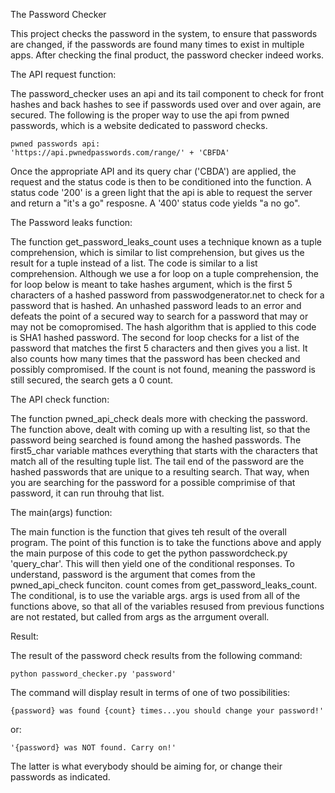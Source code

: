 The Password Checker

This project checks the password in the system, to ensure that passwords are changed,
if the passwords are found many times to exist in multiple apps. After checking the final
product, the password checker indeed works.

The API request function:

The password_checker uses an api and its tail component to check for front hashes and back
hashes to see if passwords used over and over again, are secured. The following is the proper
way to use the api from pwned passwords, which is a website dedicated to password checks.

    pwned passwords api:
    'https://api.pwnedpasswords.com/range/' + 'CBFDA'

Once the appropriate API and its query char ('CBDA') are applied, the request and the status
code is then to be conditioned into the function. A status code '200' is a green light that
the api is able to request the server and return a "it's a go" resposne. A '400' status code
yields "a no go".

The Password leaks function:

The function get_password_leaks_count uses a technique known as a tuple comprehension, which
is similar to list comprehension, but gives us the result for a tuple instead of a list. The
code is similar to a list comprehension. Although we use a for loop on a tuple comprehension,
the for loop below is meant to take hashes argument, which is the first 5 characters of a
hashed password from passwodgenerator.net to check for a password that is hashed. An unhashed
password leads to an error and defeats the point of a secured way to search for a password that
may or may not be comopromised. The hash algorithm that is applied to this code is SHA1 hashed
password. The second for loop checks for a list of the password that matches the first 5 characters
and then gives you a list. It also counts how many times that the password has been checked
and possibly compromised. If the count is not found, meaning the password is still secured, the
search gets a 0 count.

The API check function:

The function pwned_api_check deals more with checking the password. The function above,
dealt with coming up with a resulting list, so that the password being searched is found
among the hashed passwords. The first5_char variable mathces everything that starts with the
characters that match all of the resulting tuple list. The tail end of the password are the
hashed passwords that are unique to a resulting search. That way, when you are searching for
the password for a possible comprimise of that password, it can run throuhg that list.

The main(args) function:

The main function is the function that gives teh result of the overall program.
The point of this function is to take the functions above and apply the main purpose of
this code to get the python passwordcheck.py 'query_char'. This will then yield one of the
conditional responses. To understand, password is the argument that comes from the pwned_api_check
funciton. count comes from get_password_leaks_count. The conditional, is to use the variable args.
args is used from all of the functions above, so that all of the variables resused from previous
functions are not restated, but called from args as the arrgument overall.

Result:

The result of the password check results from the following command:

    python password_checker.py 'password'

The command will display result in terms of one of two possibilities:

    {password} was found {count} times...you should change your password!'

or:

    '{password} was NOT found. Carry on!'

The latter is what everybody should be aiming for, or change their passwords as indicated.



